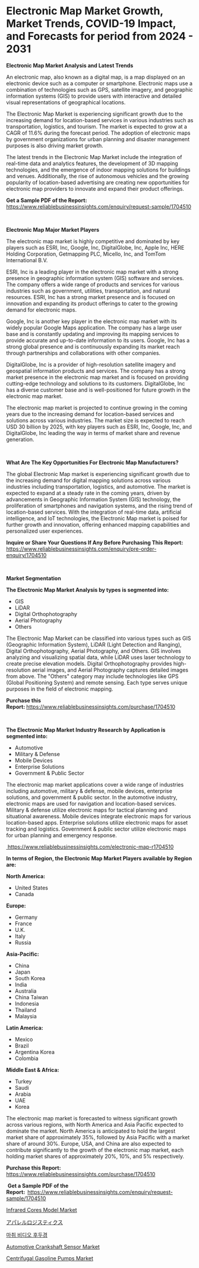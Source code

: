 <p><h1>Electronic Map Market Growth, Market Trends, COVID-19 Impact, and Forecasts for period from 2024 - 2031</h1></p><p><strong>Electronic Map Market Analysis and Latest Trends</strong></p>
<p><p>An electronic map, also known as a digital map, is a map displayed on an electronic device such as a computer or smartphone. Electronic maps use a combination of technologies such as GPS, satellite imagery, and geographic information systems (GIS) to provide users with interactive and detailed visual representations of geographical locations.</p><p>The Electronic Map Market is experiencing significant growth due to the increasing demand for location-based services in various industries such as transportation, logistics, and tourism. The market is expected to grow at a CAGR of 11.6% during the forecast period. The adoption of electronic maps by government organizations for urban planning and disaster management purposes is also driving market growth.</p><p>The latest trends in the Electronic Map Market include the integration of real-time data and analytics features, the development of 3D mapping technologies, and the emergence of indoor mapping solutions for buildings and venues. Additionally, the rise of autonomous vehicles and the growing popularity of location-based advertising are creating new opportunities for electronic map providers to innovate and expand their product offerings.</p></p>
<p><strong>Get a Sample PDF of the Report:&nbsp;</strong> <a href="https://www.reliablebusinessinsights.com/enquiry/request-sample/1704510">https://www.reliablebusinessinsights.com/enquiry/request-sample/1704510</a></p>
<p>&nbsp;</p>
<p><strong>Electronic Map Major Market Players</strong></p>
<p><p>The electronic map market is highly competitive and dominated by key players such as ESRI, Inc, Google, Inc, DigitalGlobe, Inc, Apple Inc, HERE Holding Corporation, Getmapping PLC, Micello, Inc, and TomTom International B.V. </p><p>ESRI, Inc is a leading player in the electronic map market with a strong presence in geographic information system (GIS) software and services. The company offers a wide range of products and services for various industries such as government, utilities, transportation, and natural resources. ESRI, Inc has a strong market presence and is focused on innovation and expanding its product offerings to cater to the growing demand for electronic maps.</p><p>Google, Inc is another key player in the electronic map market with its widely popular Google Maps application. The company has a large user base and is constantly updating and improving its mapping services to provide accurate and up-to-date information to its users. Google, Inc has a strong global presence and is continuously expanding its market reach through partnerships and collaborations with other companies.</p><p>DigitalGlobe, Inc is a provider of high-resolution satellite imagery and geospatial information products and services. The company has a strong market presence in the electronic map market and is focused on providing cutting-edge technology and solutions to its customers. DigitalGlobe, Inc has a diverse customer base and is well-positioned for future growth in the electronic map market.</p><p>The electronic map market is projected to continue growing in the coming years due to the increasing demand for location-based services and solutions across various industries. The market size is expected to reach USD 30 billion by 2025, with key players such as ESRI, Inc, Google, Inc, and DigitalGlobe, Inc leading the way in terms of market share and revenue generation.</p></p>
<p>&nbsp;</p>
<p><strong>What Are The Key Opportunities For Electronic Map Manufacturers?</strong></p>
<p><p>The global Electronic Map market is experiencing significant growth due to the increasing demand for digital mapping solutions across various industries including transportation, logistics, and automotive. The market is expected to expand at a steady rate in the coming years, driven by advancements in Geographic Information System (GIS) technology, the proliferation of smartphones and navigation systems, and the rising trend of location-based services. With the integration of real-time data, artificial intelligence, and IoT technologies, the Electronic Map market is poised for further growth and innovation, offering enhanced mapping capabilities and personalized user experiences.</p></p>
<p><strong>Inquire or Share Your Questions If Any Before Purchasing This Report:</strong> <a href="https://www.reliablebusinessinsights.com/enquiry/pre-order-enquiry/1704510">https://www.reliablebusinessinsights.com/enquiry/pre-order-enquiry/1704510</a></p>
<p>&nbsp;</p>
<p><strong>Market Segmentation</strong></p>
<p><strong>The Electronic Map Market Analysis by types is segmented into:</strong></p>
<p><ul><li>GIS</li><li>LiDAR</li><li>Digital Orthophotography</li><li>Aerial Photography</li><li>Others</li></ul></p>
<p><p>The Electronic Map Market can be classified into various types such as GIS (Geographic Information System), LiDAR (Light Detection and Ranging), Digital Orthophotography, Aerial Photography, and Others. GIS involves analyzing and visualizing spatial data, while LiDAR uses laser technology to create precise elevation models. Digital Orthophotography provides high-resolution aerial images, and Aerial Photography captures detailed images from above. The "Others" category may include technologies like GPS (Global Positioning System) and remote sensing. Each type serves unique purposes in the field of electronic mapping.</p></p>
<p><strong>Purchase this Report:&nbsp;</strong><a href="https://www.reliablebusinessinsights.com/purchase/1704510">https://www.reliablebusinessinsights.com/purchase/1704510</a></p>
<p>&nbsp;</p>
<p><strong>The Electronic Map Market Industry Research by Application is segmented into:</strong></p>
<p><ul><li>Automotive</li><li>Military & Defense</li><li>Mobile Devices</li><li>Enterprise Solutions</li><li>Government & Public Sector</li></ul></p>
<p><p>The electronic map market applications cover a wide range of industries including automotive, military & defense, mobile devices, enterprise solutions, and government & public sector. In the automotive industry, electronic maps are used for navigation and location-based services. Military & defense utilize electronic maps for tactical planning and situational awareness. Mobile devices integrate electronic maps for various location-based apps. Enterprise solutions utilize electronic maps for asset tracking and logistics. Government & public sector utilize electronic maps for urban planning and emergency response.</p></p>
<p><a href="https://www.reliablebusinessinsights.com/electronic-map-r1704510">&nbsp;https://www.reliablebusinessinsights.com/electronic-map-r1704510</a></p>
<p><strong>In terms of Region, the Electronic Map Market Players available by Region are:</strong></p>
<p>
    <p> <strong> North America: </strong>
        <ul>
            <li>United States</li>
            <li>Canada</li>
        </ul>
        </p> 
    <p> <strong> Europe: </strong>
        <ul>
            <li>Germany</li>
            <li>France</li>
            <li>U.K.</li>
            <li>Italy</li>
            <li>Russia</li>
        </ul>
        </p> 
    <p> <strong> Asia-Pacific: </strong>
        <ul>
            <li>China</li>
            <li>Japan</li>
            <li>South Korea</li>
            <li>India</li>
            <li>Australia</li>
            <li>China Taiwan</li>
            <li>Indonesia</li>
            <li>Thailand</li>
            <li>Malaysia</li>
        </ul>
        </p> 
    <p> <strong> Latin America: </strong>
        <ul>
            <li>Mexico</li>
            <li>Brazil</li>
            <li>Argentina Korea</li>
            <li>Colombia</li>
        </ul>
        </p> 
    <p> <strong> Middle East & Africa: </strong>
        <ul>
            <li>Turkey</li>
            <li>Saudi</li>
            <li>Arabia</li>
            <li>UAE</li>
            <li>Korea</li>
        </ul>
    </p>
    </p>
<p><p>The electronic map market is forecasted to witness significant growth across various regions, with North America and Asia Pacific expected to dominate the market. North America is anticipated to hold the largest market share of approximately 35%, followed by Asia Pacific with a market share of around 30%. Europe, USA, and China are also expected to contribute significantly to the growth of the electronic map market, each holding market shares of approximately 20%, 10%, and 5% respectively.</p></p>
<p><strong>Purchase this Report: </strong><a href="https://www.reliablebusinessinsights.com/purchase/1704510">https://www.reliablebusinessinsights.com/purchase/1704510</a></p>
<p>&nbsp;<strong>Get a Sample PDF of the Report:&nbsp;&nbsp;</strong><a href="https://www.reliablebusinessinsights.com/enquiry/request-sample/1704510">https://www.reliablebusinessinsights.com/enquiry/request-sample/1704510</a></p>
<p><strong></strong></p>
<p><p><a href="https://medium.com/@jjkh377/infrared-cores-model-market-a-global-and-regional-analysis-focus-on-region-country-level-fe87a85d1df0">Infrared Cores Model Market</a></p><p><a href="https://github.com/tubbs463/Market-Research-Report-List-2/blob/main/9575568184539.md">アパレルロジスティクス</a></p><p><a href="https://github.com/TrevorKruvalis5678/Market-Research-Report-List-2/blob/main/7980851187927.md">마취 비디오 후두경</a></p><p><a href="https://medium.com/@charlesporter2662/global-automotive-crankshaft-sensor-market-focus-on-application-end-use-industry-type-9ddea92f6364">Automotive Crankshaft Sensor Market</a></p><p><a href="https://github.com/hrhzhypq19/Market-Research-Report-List-1/blob/main/centrifugal-gasoline-pumps-market.md">Centrifugal Gasoline Pumps Market</a></p></p>